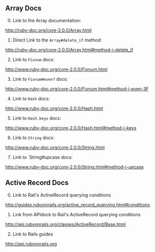 ## Array Docs

0) Link to the Array documentation:

http://ruby-doc.org/core-2.0.0/Array.html

1) Direct Link to the `Array#delete_if` method:

http://ruby-doc.org/core-2.0.0/Array.html#method-i-delete_if

2) Link to `Fixnum` docs:

http://www.ruby-doc.org/core-2.0.0/Fixnum.html

3) Link to `Fixnum#even?` docs:

http://www.ruby-doc.org/core-2.0.0/Fixnum.html#method-i-even-3F

4) Link to `Hash` docs:

http://www.ruby-doc.org/core-2.0.0/Hash.html

5) Link to `Hash.keys` docs:

http://www.ruby-doc.org/core-2.0.0/Hash.html#method-i-keys

6) Link to `String` docs:

http://www.ruby-doc.org/core-2.0.0/String.html

7) Link to `String#upcase docs:

http://www.ruby-doc.org/core-2.0.0/String.html#method-i-upcase


## Active Record Docs


0) Link to Rail's ActiveRecord querying conditions

http://guides.rubyonrails.org/active_record_querying.html#conditions

1) Link from APIdock to Rail's ActiveRecord querying conditions

http://api.rubyonrails.org/classes/ActiveRecord/Base.html

2) Link to Rails guides

http://api.rubyonrails.org